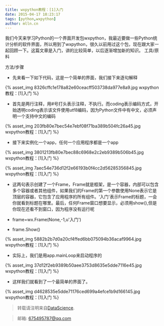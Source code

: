 ```yaml
---
title: wxpython教程：[1]入门
date: 2015-04-17 18:23:17
tags: [python,wxpython]
author: mlln.cn
---
```

我们今天来学习Python的一个界面开发包wxpython，我最近要做一些Python统计分析的软件界面，所以用到了wxpython，很久以前用过这个包，现在跟大家一起回顾一下。这篇文章是入门，讲的比较简单，以后逐渐增加新的知识。
工具/原料

方法/步骤


- 先来看一下如下代码，这是一个简单的界面，我们接下来逐句解释

{% asset_img 8326cffc1e178a82e60ceacff503738da977e8a9.jpg wxpython教程：[1]入门 %}

- 首先是两行注释，用#号打头表示注释，不执行。而coding表示编码方式，开始透明coding表示该文件使用utf8编码，因为Python文件中有中文，必须声明一个支持中文的编码

{% asset_img 203fb80e7bec54e7ebf08f71ba389b504fc26a45.jpg wxpython教程：[1]入门 %}

- 接下来实例化一个app，任何一个应用程序都是一个app

{% asset_img 3801213fb80e7bec88c6968e2c2eb9389b506b45.jpg wxpython教程：[1]入门 %}

{% asset_img 7aec54e736d12f2e66193b0f4cc2d56285356845.jpg wxpython教程：[1]入门 %}

- 这两句表示创建了一个Frame，Frame就是框架，是一个容器，内部可以包含多个容器或者其他组件，如果我们的Frame的第一个参数使用None表示它是顶层的容器，它包含了应用程序的所有组件。‘入门'表示Frame的标题，一会你就看到标题在哪里。最后，任何Frame窗口想要显示，必须用show(),但是你现在还看不到窗口，因为程序没有运行呢

- frame=wx.Frame(None,-1,u'入门')

- frame.Show()

{% asset_img 5882b2b7d0a20cf4ffed6bb075094b36acaf9964.jpg wxpython教程：[1]入门 %}

- 实际上，我们是用app.mainLoop来启动程序的

{% asset_img 37d12f2eb9389b50aee3753d8635e5dde7116e45.jpg wxpython教程：[1]入门 %}

- 这样我们就看到了一个最简单的界面了。

{% asset_img d4628535e5dde71176ced699a4efce1b9d166145.jpg wxpython教程：[1]入门 %}

> 转载请注明来自[DataScience](http://mlln.cn).

> 邮箱: 675495787@qq.com 
